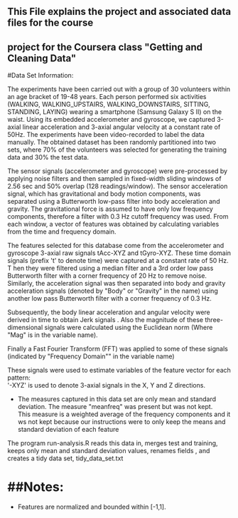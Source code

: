 ## This File explains the project and associated data files for the course
## project for the Coursera class "Getting and Cleaning Data"
 
#Data Set Information:

 The experiments have been carried out with a group of 30 volunteers within an
 age bracket of 19-48 years. Each person performed six activities (WALKING, WALKING_UPSTAIRS, WALKING_DOWNSTAIRS, SITTING, STANDING, LAYING) wearing a  smartphone (Samsung Galaxy S II) on the waist. Using its embedded accelerometer and gyroscope, we captured 3-axial linear acceleration and 3-axial angular velocity at a constant rate of 50Hz. The experiments have been video-recorded to label the data manually. The obtained dataset has been randomly partitioned into two sets, where 70% of the volunteers was selected for generating the training data and 30% the test data. 

 The sensor signals (accelerometer and gyroscope) were pre-processed by applying noise filters and then sampled in fixed-width sliding windows of 2.56 sec and 50% overlap (128 readings/window). The sensor acceleration signal, which has gravitational and body motion components, was separated using a Butterworth low-pass filter into body acceleration and gravity. The gravitational force is assumed to have only low frequency components, therefore a filter with 0.3 Hz cutoff frequency was used. From each window, a vector of features was obtained by calculating variables from the time and frequency domain. 


The features selected for this database come from the accelerometer and gyroscope 3-axial raw signals tAcc-XYZ and tGyro-XYZ. 
These time domain signals (prefix 't' to denote time) were captured at a constant rate of 50 Hz. T
hen they were filtered using a median filter and a 3rd order low pass Butterworth filter with a corner frequency of 20 Hz to remove noise.
 Similarly, the acceleration signal was then separated into body and gravity acceleration signals 
(denoted by "Body" or "Gravity" in the name) using another low pass Butterworth filter with a corner frequency of 0.3 Hz. 

Subsequently, the body linear acceleration and angular velocity were derived in time to obtain Jerk signals . 
Also the magnitude of these three-dimensional signals were calculated using the Euclidean norm (Where "Mag" is in the variable name). 

Finally a Fast Fourier Transform (FFT) was applied to some of these signals (indicated by "Frequency Domain"" in the variable name)

These signals were used to estimate variables of the feature vector for each pattern:  
'-XYZ' is used to denote 3-axial signals in the X, Y and Z directions.

- The measures captured in this data set are only mean and standard deviation.  The measure "meanfreq" was present but was not kept.  
This measure is a weighted average of the frequency components and it ws not kept because our instructions were to only keep the means and standard deviation of each feature

The program run-analysis.R reads this data in, merges test and training, keeps
only mean and standard deviation values, renames fields , and creates a tidy data set, tidy_data_set.txt


##Notes: 
======
- Features are normalized and bounded within [-1,1].

